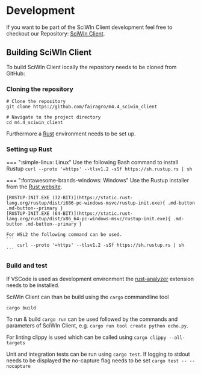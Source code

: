 # Development
If you want to be part of the SciWIn Client development feel free to checkout our Repository: [SciWIn Client](https://github.com/fairagro/m4.4_sciwin_client).

## Building SciWIn Client
To build SciWIn Client locally the repository needs to be cloned from GitHub:

### Cloning the repository
```
# Clone the repository
git clone https://github.com/fairagro/m4.4_sciwin_client

# Navigate to the project directory
cd m4.4_sciwin_client
```
Furthermore a [Rust](https://www.rust-lang.org/) environment needs to be set up.

### Setting up Rust
=== ":simple-linux: Linux"
    Use the following Bash command to install Rustup
    ```
        curl --proto '=https' --tlsv1.2 -sSf https://sh.rustup.rs | sh
    ```

=== ":fontawesome-brands-windows: Windows"
    Use the Rustup installer from the [Rust website](https://www.rust-lang.org/tools/install).

    [RUSTUP-INIT.EXE (32-BIT)](https://static.rust-lang.org/rustup/dist/i686-pc-windows-msvc/rustup-init.exe){ .md-button .md-button--primary }
    [RUSTUP-INIT.EXE (64-BIT)](https://static.rust-lang.org/rustup/dist/x86_64-pc-windows-msvc/rustup-init.exe){ .md-button .md-button--primary }

    For WSL2 the following command can be used.
    ```
        curl --proto '=https' --tlsv1.2 -sSf https://sh.rustup.rs | sh
    ```

### Build and test
If VSCode is used as development environment the [rust-analyzer](https://code.visualstudio.com/docs/languages/rust) extension needs to be installed.

SciWIn Client can than be build using the  `cargo` commandline tool
```
cargo build
```

To run & build `cargo run` can be used followed by the commands and parameters of SciWIn Client, e.g. `cargo run tool create python echo.py`.

For linting clippy is used which can be called using `cargo clippy --all-targets`

Unit and integration tests can be run using `cargo test`. If logging to stdout needs to be displayed the no-capture flag needs to be set `cargo test -- --nocapture`